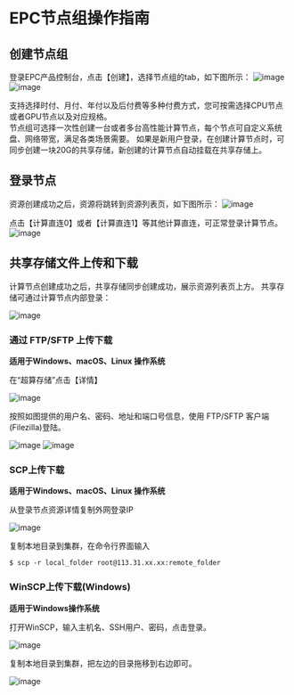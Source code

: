 # EPC节点组操作指南

## 创建节点组
登录EPC产品控制台，点击【创建】，选择节点组的tab，如下图所示：
![image](/images/EPC3.0/createnode1.png)
![image](/images/EPC3.0/createnode2.png)

支持选择时付、月付、年付以及后付费等多种付费方式，您可按需选择CPU节点或者GPU节点以及对应规格。</br>
节点组可选择一次性创建一台或者多台高性能计算节点，每个节点可自定义系统盘、网络带宽，满足各类场景需要。
如果是新用户登录，在创建计算节点时，可同步创建一块20G的共享存储，新创建的计算节点自动挂载在共享存储上。

## 登录节点
资源创建成功之后，资源将跳转到资源列表页，如下图所示：
![image](/images/EPC3.0/list01.png)

点击【计算直连0】或者【计算直连1】等其他计算直连，可正常登录计算节点。
![image](/images/EPC3.0/login_12.png)


## 共享存储文件上传和下载

计算节点创建成功之后，共享存储同步创建成功，展示资源列表页上方。
共享存储可通过计算节点内部登录：

![image](/images/EPC3.0/FSx02.png)

### 通过 FTP/SFTP 上传下载
**适用于Windows、macOS、Linux 操作系统**

在“超算存储”点击【详情】

![image](/images/EPC3.0/upload_01.png)

按照如图提供的用户名、密码、地址和端口号信息，使用 FTP/SFTP 客户端(Filezilla)登陆。

![image](/images/EPC3.0/upload_02.png)
![image](/images/EPC3.0/upload_03.png)

### SCP上传下载
**适用于Windows、macOS、Linux 操作系统**

从登录节点资源详情复制外网登录IP

![image](/images/EPC3.0/upload_11.png)

复制本地目录到集群，在命令行界面输入

```
$ scp -r local_folder root@113.31.xx.xx:remote_folder
```
### WinSCP上传下载(Windows)

**适用于Windows操作系统**

打开WinSCP，输入主机名、SSH用户、密码，点击登录。

![image](/images/EPC3.0/upload_12.png)

复制本地目录到集群，把左边的目录拖移到右边即可。

![image](/images/EPC3.0/upload_13.png)




